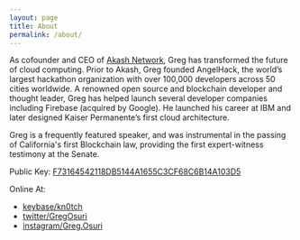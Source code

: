 ```yaml
---
layout: page
title: About
permalink: /about/
---
```


As cofounder and CEO of [Akash Network](http://akash.network), Greg has transformed the future of cloud computing. Prior to Akash, Greg founded AngelHack, the world’s largest hackathon organization with over 100,000 developers across 50 cities worldwide. A renowned open source and blockchain developer and thought leader, Greg has helped launch several developer companies including Firebase (acquired by Google). He launched his career at IBM and later designed Kaiser Permanente’s first cloud architecture. 

Greg is a frequently featured speaker, and was instrumental in the passing of California's first Blockchain law, providing the first expert-witness testimony at the Senate.

Public Key: [F73164542118DB5144A1655C3CF68C6B14A103D5](https://keybase.io/kn0tch/pgp_keys.asc?fingerprint=f73164542118db5144a1655c3cf68c6b14a103d5)

Online At:

* [keybase/kn0tch](https://keybase.io/kn0tch)
* [twitter/GregOsuri](https://twitter.com/gregosuri)
* [instagram/Greg.Osuri](https://instagram.com/greg.osuri)
